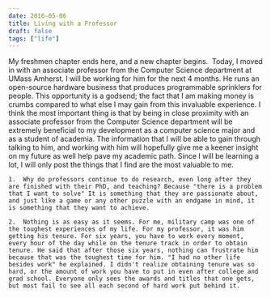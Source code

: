 ```yaml
---
date: 2016-05-06
title: Living with a Professor
draft: false
tags: ["life"]
---
```


My freshmen chapter ends here, and a new chapter begins.  Today, I moved in with an associate professor from the Computer Science department at UMass Amherst. I will be working for him for the next 4 months. He runs an open-source hardware business that produces programmable sprinklers for people. This opportunity is a godsend; the fact that I am making money is crumbs compared to what else I may gain from this invaluable experience. I think the most important thing is that by being in close proximity with an associate professor from the Computer Science department will be extremely beneficial to my development as a computer science major and as a student of academia. The information that I will be able to gain through talking to him, and working with him will hopefully give me a keener insight on my future as well help pave my academic path.
Since I will be learning a lot, I will only post the things that I find are the most valuable to me.

    1.  Why do professors continue to do research, even long after they are finished with their PhD, and teaching? Because "there is a problem that I want to solve" It is something that they are passionate about, and just like a game or any other puzzle with an endgame in mind, it is something that they want to achieve.

    2.  Nothing is as easy as it seems. For me, military camp was one of the toughest experiences of my life. For my professor, it was him getting his tenure. For six years, you have to work every moment, every hour of the day while on the tenure track in order to obtain tenure. He said that after those six years, nothing can frustrate him because that was the toughest time for him. "I had no other life besides work" he explained. I didn't realize obtaining tenure was so hard, or the amount of work you have to put in even after college and grad school. Everyone only sees the awards and titles that one gets, but most fail to see all each second of hard work put behind it.
